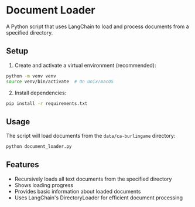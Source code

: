 # Document Loader

A Python script that uses LangChain to load and process documents from a specified directory.

## Setup

1. Create and activate a virtual environment (recommended):
```bash
python -m venv venv
source venv/bin/activate  # On Unix/macOS
```

2. Install dependencies:
```bash
pip install -r requirements.txt
```

## Usage

The script will load documents from the `data/ca-burlingame` directory:

```bash
python document_loader.py
```

## Features

- Recursively loads all text documents from the specified directory
- Shows loading progress
- Provides basic information about loaded documents
- Uses LangChain's DirectoryLoader for efficient document processing
